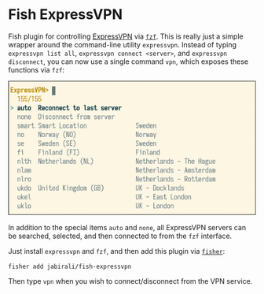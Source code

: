 # Fish ExpressVPN

Fish plugin for controlling [ExpressVPN][1] via [`fzf`][2]. This is really just
a simple wrapper around the command-line utility `expressvpn`. Instead of typing 
`expressvpn list all`, `expressvpn connect <server>`, and `expressvpn disconnect`,
you can now use a single command `vpn`, which exposes these functions via `fzf`:

![screenshot](screenshot.png)

In addition to the special items `auto` and `none`, all ExpressVPN servers 
can be searched, selected, and then connected to from the `fzf` interface.

Just install `expressvpn` and `fzf`, and then add this plugin via [`fisher`][3]:

    fisher add jabirali/fish-expressvpn

Then type `vpn` when you wish to connect/disconnect from the VPN service.

[1]: https://www.expressvpn.com/
[2]: https://github.com/junegunn/fzf
[3]: https://github.com/jorgebucaran/fisher
